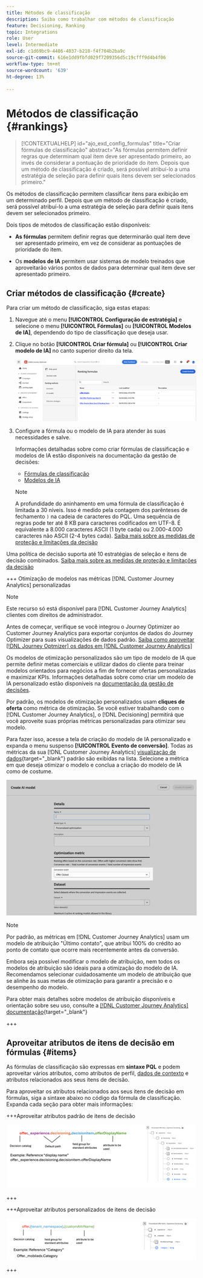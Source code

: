 ```yaml
---
title: Métodos de classificação
description: Saiba como trabalhar com métodos de classificação
feature: Decisioning, Ranking
topic: Integrations
role: User
level: Intermediate
exl-id: c1d69bc9-4486-4037-b218-f4f704b2ba9c
source-git-commit: 616e1dd9fbfd029f7209356d5c19cfff9d4b4f06
workflow-type: tm+mt
source-wordcount: '639'
ht-degree: 13%

---
```


# Métodos de classificação {#rankings}

>[!CONTEXTUALHELP]
>id="ajo_exd_config_formulas"
>title="Criar fórmulas de classificação"
>abstract="As fórmulas permitem definir regras que determinam qual item deve ser apresentado primeiro, ao invés de considerar a pontuação de prioridade do item. Depois que um método de classificação é criado, será possível atribuí-lo a uma estratégia de seleção para definir quais itens devem ser selecionados primeiro."

Os métodos de classificação permitem classificar itens para exibição em um determinado perfil. Depois que um método de classificação é criado, será possível atribuí-lo a uma estratégia de seleção para definir quais itens devem ser selecionados primeiro.

Dois tipos de métodos de classificação estão disponíveis:

* **As fórmulas** permitem definir regras que determinarão qual item deve ser apresentado primeiro, em vez de considerar as pontuações de prioridade do item.

* Os **modelos de IA** permitem usar sistemas de modelo treinados que aproveitarão vários pontos de dados para determinar qual item deve ser apresentado primeiro.

## Criar métodos de classificação {#create}

Para criar um método de classificação, siga estas etapas:

1. Navegue até o menu **[!UICONTROL Configuração de estratégia]** e selecione o menu **[!UICONTROL Fórmulas]** ou **[!UICONTROL Modelos de IA]**, dependendo do tipo de classificação que deseja usar.

1. Clique no botão **[!UICONTROL Criar fórmula]** ou **[!UICONTROL Criar modelo de IA]** no canto superior direito da tela.

   ![](assets/ranking-create.png)

1. Configure a fórmula ou o modelo de IA para atender às suas necessidades e salve.

   Informações detalhadas sobre como criar fórmulas de classificação e modelos de IA estão disponíveis na documentação da gestão de decisões:

   * [Fórmulas de classificação](../offers/ranking/create-ranking-formulas.md)
   * [Modelos de IA](../offers/ranking/ai-models.md)

   >[!NOTE]
   >
   >A profundidade do aninhamento em uma fórmula de classificação é limitada a 30 níveis. Isso é medido pela contagem dos parênteses de fechamento `)` na cadeia de caracteres do PQL. Uma sequência de regras pode ter até 8 KB para caracteres codificados em UTF-8. É equivalente a 8.000 caracteres ASCII (1 byte cada) ou 2.000-4.000 caracteres não ASCII (2-4 bytes cada). [Saiba mais sobre as medidas de proteção e limitações da decisão](gs-experience-decisioning.md#guardrails)

Uma política de decisão suporta até 10 estratégias de seleção e itens de decisão combinados. [Saiba mais sobre as medidas de proteção e limitações da decisão](gs-experience-decisioning.md#guardrails)

+++ Otimização de modelos nas métricas [!DNL Customer Journey Analytics] personalizadas

>[!NOTE]
>
>Este recurso só está disponível para [!DNL Customer Journey Analytics] clientes com direitos de administrador.
>
>Antes de começar, verifique se você integrou o Journey Optimizer ao Customer Journey Analytics para exportar conjuntos de dados do Journey Optimizer para suas visualizações de dados padrão. [Saiba como aproveitar [!DNL Journey Optmizer] os dados em [!DNL Customer Journey Analytics]](../reports/cja-ajo.md)

Os modelos de otimização personalizados são um tipo de modelo de IA que permite definir metas comerciais e utilizar dados do cliente para treinar modelos orientados para negócios a fim de fornecer ofertas personalizadas e maximizar KPIs. Informações detalhadas sobre como criar um modelo de IA personalizado estão disponíveis na [documentação da gestão de decisões](../offers/ranking/personalized-optimization-model.md).

Por padrão, os modelos de otimização personalizados usam **cliques de oferta** como métrica de otimização. Se você estiver trabalhando com o [!DNL Customer Journey Analytics], o [!DNL Decisioning] permitirá que você aproveite suas próprias métricas personalizadas para otimizar seu modelo.

Para fazer isso, acesse a tela de criação do modelo de IA personalizado e expanda o menu suspenso **[!UICONTROL Evento de conversão]**. Todas as métricas da sua [!DNL Customer Journey Analytics] [visualização de dados](https://experienceleague.adobe.com/en/docs/analytics-platform/using/cja-dataviews/data-views){target="_blank"} padrão são exibidas na lista. Selecione a métrica em que deseja otimizar o modelo e conclua a criação do modelo de IA como de costume.

![](assets/ai-ranking-custom-metrics.png)

>[!NOTE]
>
>Por padrão, as métricas em [!DNL Customer Journey Analytics] usam um modelo de atribuição &quot;Último contato&quot;, que atribui 100% do crédito ao ponto de contato que ocorre mais recentemente antes da conversão.
>
>Embora seja possível modificar o modelo de atribuição, nem todos os modelos de atribuição são ideais para a otimização do modelo de IA. Recomendamos selecionar cuidadosamente um modelo de atribuição que se alinhe às suas metas de otimização para garantir a precisão e o desempenho do modelo.
>
>Para obter mais detalhes sobre modelos de atribuição disponíveis e orientação sobre seu uso, consulte a [[!DNL Customer Journey Analytics] documentação](https://experienceleague.adobe.com/en/docs/analytics-platform/using/cja-dataviews/component-settings/attribution){target="_blank"}

+++

## Aproveitar atributos de itens de decisão em fórmulas {#items}

As fórmulas de classificação são expressas em **sintaxe PQL** e podem aproveitar vários atributos, como atributos de perfil, [dados de contexto](context-data.md) e atributos relacionados aos seus itens de decisão.

Para aproveitar os atributos relacionados aos seus itens de decisão em fórmulas, siga a sintaxe abaixo no código da fórmula de classificação. Expanda cada seção para obter mais informações:

+++Aproveitar atributos padrão de itens de decisão

![](assets/formula-attribute.png)

+++

+++Aproveitar atributos personalizados de itens de decisão

![](assets/formula-attribute-custom.png)

+++
